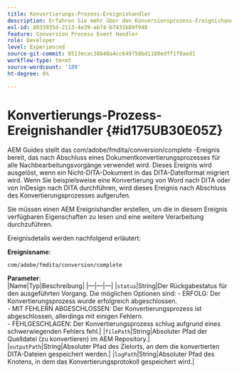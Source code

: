 ```yaml
---
title: Konvertierungs-Prozess-Ereignishandler
description: Erfahren Sie mehr über den Konversionsprozess-Ereignishandler
exl-id: 8033935d-2113-4e39-ab74-b7431b89f948
feature: Conversion Process Event Handler
role: Developer
level: Experienced
source-git-commit: 0513ecac38840a4cc649758bd1180edff1f8aed1
workflow-type: tm+mt
source-wordcount: '189'
ht-degree: 0%

---
```


# Konvertierungs-Prozess-Ereignishandler {#id175UB30E05Z}

AEM Guides stellt das com/adobe/fmdita/conversion/complete -Ereignis bereit, das nach Abschluss eines Dokumentkonvertierungsprozesses für alle Nachbearbeitungsvorgänge verwendet wird. Dieses Ereignis wird ausgelöst, wenn ein Nicht-DITA-Dokument in das DITA-Dateiformat migriert wird. Wenn Sie beispielsweise eine Konvertierung von Word nach DITA oder von InDesign nach DITA durchführen, wird dieses Ereignis nach Abschluss des Konvertierungsprozesses aufgerufen.

Sie müssen einen AEM Ereignishandler erstellen, um die in diesem Ereignis verfügbaren Eigenschaften zu lesen und eine weitere Verarbeitung durchzuführen.

Ereignisdetails werden nachfolgend erläutert:

**Ereignisname**:

```HTTP
com/adobe/fmdita/conversion/complete 
```

**Parameter**:\
|Name|Typ|Beschreibung|
|—|—|—|
|`status`|String|Der Rückgabestatus für den ausgeführten Vorgang. Die möglichen Optionen sind: -   ERFOLG: Der Konvertierungsprozess wurde erfolgreich abgeschlossen. <br> -   MIT FEHLERN ABGESCHLOSSEN: Der Konvertierungsprozess ist abgeschlossen, allerdings mit einigen Fehlern. <br>-   FEHLGESCHLAGEN: Der Konvertierungsprozess schlug aufgrund eines schwerwiegenden Fehlers fehl.|
|`filePath`|String|Absoluter Pfad der Quelldatei \(zu konvertieren\) im AEM Repository.|
|`outputPath`|String|Absoluter Pfad des Zielorts, an dem die konvertierten DITA-Dateien gespeichert werden.|
|`logPath`|String|Absoluter Pfad des Knotens, in dem das Konvertierungsprotokoll gespeichert wird.|
